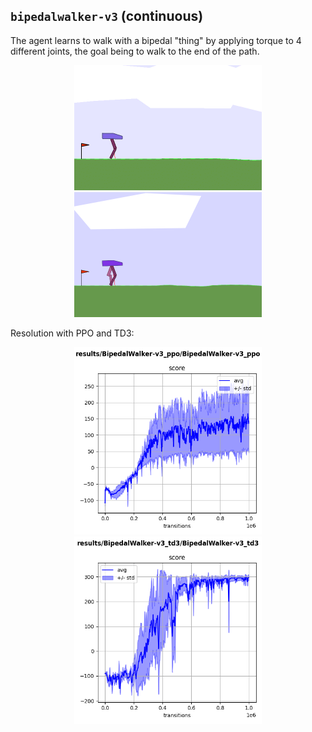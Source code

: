 ## `bipedalwalker-v3` (continuous)

The agent learns to walk with a bipedal "thing" by applying torque to 4 different joints, the goal being to walk to the end of the path.

<p align="center">
  <img width="300" alt="" src="bad.gif">
  <img width="300" alt="" src="good.gif">
</p>

Resolution with PPO and TD3:

<p align="center">
  <img width="300" alt="" src="ppo.png">
  <img width="300" alt="" src="td3.png">
</p>
